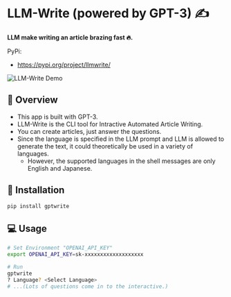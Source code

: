 # LLM-Write (powered by GPT-3) :writing_hand:

__LLM make writing an article brazing fast :fire:.__

PyPi:
- https://pypi.org/project/llmwrite/

![LLM-Write Demo](https://github.com/otakumesi/gpt-write/blob/main/demo.gif?raw=true "デモ")

## :telescope: Overview
- This app is built with GPT-3.
- LLM-Write is the CLI tool for Intractive Automated Article Writing.  
- You can create articles, just answer the questions.   
- Since the language is specified in the LLM prompt and LLM is allowed to generate the text, it could theoretically be used in a variety of languages.  
    - However, the supported languages in the shell messages are only English and Japanese.


## :runner: Installation
```sh
pip install gptwrite
```

## :computer: Usage

```sh
# Set Environment "OPENAI_API_KEY"
export OPENAI_API_KEY=sk-xxxxxxxxxxxxxxxxxxx

# Run
gptwrite
? Language? <Select Language>
# ...(Lots of questions come in to the interactive.)
```
